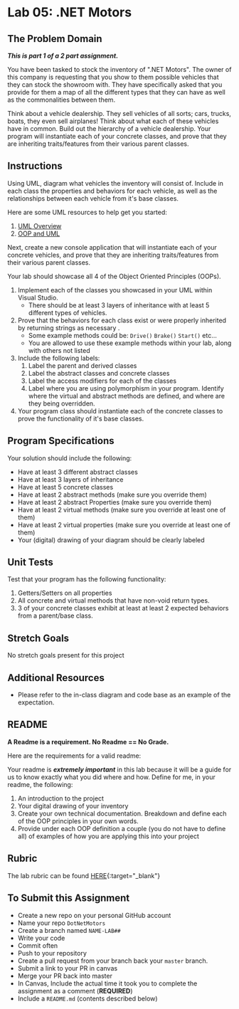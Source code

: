 # Lab 05: .NET Motors

## The Problem Domain

***This is part 1 of a 2 part assignment.***

You have been tasked to stock the inventory of ".NET Motors". The owner of this company is requesting that you show to them possible vehicles that they can stock the showroom with. They have specifically asked that you provide for them a map of all the different types that they can have as well as the commonalities between them.

Think about a vehicle dealership. They sell vehicles of all sorts; cars, trucks, boats, they even sell airplanes! Think about what each of these vehicles have in common. Build out the hierarchy of a vehicle dealership. Your program will instantiate each of your concrete classes, and prove that they are inheriting traits/features from their various parent classes.

## Instructions 

Using UML, diagram what vehicles the inventory will consist of. Include in each class the properties and behaviors for each vehicle, as well as the relationships between each vehicle from it's base classes. 

Here are some UML resources to help get you started:

1. [UML Overview](https://www.tutorialspoint.com/uml/uml_overview.htm)
1. [OOP and UML](https://www.codeproject.com/articles/618/oop-and-uml)

Next, create a new console application that will instantiate each of your concrete vehicles, and prove that they are inheriting traits/features from their various parent classes.

Your lab should showcase all 4 of the Object Oriented Principles (OOPs). 

1. Implement each of the classes you showcased in your UML within Visual Studio.
	- There should be at least 3 layers of inheritance with at least 5 different types of vehicles. 
1. Prove that the behaviors for each class exist or were properly inherited by returning strings as necessary .
	- Some example methods could be: `Drive()` `Brake()` `Start()` etc... 
	- You are allowed to use these example methods within your lab, along with others not listed
1. Include the following labels:
	1. Label the parent and derived classes
	2. Label the abstract classes and concrete classes
	3. Label the access modifiers for each of the classes
	4. Label where you are using polymorphism in your program. Identify where the virtual and abstract methods are defined, and where are they being overridden.
1. Your program class should instantiate each of the concrete classes to prove the functionality of it's base classes. 


## Program Specifications

Your solution should include the following:
- Have at least 3 different abstract classes
- Have at least 3 layers of inheritance
- Have at least 5 concrete classes
- Have at least 2 abstract methods (make sure you override them)
- Have at least 2 abstract Properties (make sure you override them)
- Have at least 2 virtual methods (make sure you override at least one of them)
- Have at least 2 virtual properties (make sure you override at least one of them)
- Your (digital) drawing of your diagram should be clearly labeled

## Unit Tests
Test that your program has the following functionality: 
1. Getters/Setters on all properties
1. All concrete and virtual methods that have non-void return types.
1. 3 of your concrete classes exhibit at least at least 2 expected behaviors from a parent/base class.

## Stretch Goals
No stretch goals present for this project

## Additional Resources
- Please refer to the in-class diagram and code base as an example of the expectation. 


## README
**A Readme is a requirement. No Readme == No Grade.**

Here are the requirements for a valid readme: <br />

Your readme is ***extremely important*** in this lab because it will be a guide for us to know 
exactly what you did where and how. Define for me, in your readme, the following:
1. An introduction to the project
1. Your digital drawing of your inventory
1. Create your own technical documentation. Breakdown and define each of the OOP principles in your own words.
1. Provide under each OOP definition a couple (you do not have to define all) of examples of how you 
are applying this into your project



## Rubric

The lab rubric can be found [HERE](../../Resources/rubric){:target="_blank"} 

## To Submit this Assignment
- Create a new repo on your personal GitHub account
- Name your repo `DotNetMotors`
- Create a branch named `NAME-LAB##`
- Write your code
- Commit often
- Push to your repository
- Create a pull request from your branch back your `master` branch.
- Submit a link to your PR in canvas
- Merge your PR back into master
- In Canvas, Include the actual time it took you to complete the assignment as a comment (**REQUIRED**)
- Include a `README.md` (contents described below)